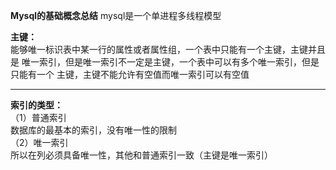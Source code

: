 **Mysql的基础概念总结**
mysql是一个单进程多线程模型

**主键：**<br>
能够唯一标识表中某一行的属性或者属性组，一个表中只能有一个主键，主键并且是
唯一索引，但是唯一索引不一定是主键，一个表中可以有多个唯一索引，但是只能有一个
主键，主键不能允许有空值而唯一索引可以有空值
***
**索引的类型：**<br>
（1）普通索引<br>
    数据库的最基本的索引，没有唯一性的限制<br>
（2）唯一索引<br>
    所以在列必须具备唯一性，其他和普通索引一致（主键是唯一索引）


